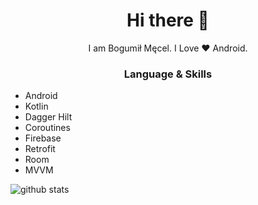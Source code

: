 <h1 align="center"> Hi there 👋 </h1>
<p align="center"> I am Bogumił Męcel. I Love ❤️ Android. </p>
<h3 align="center"> Language & Skills </h3>

- Android
- Kotlin
- Dagger Hilt
- Coroutines
- Firebase
- Retrofit
- Room
- MVVM

<img align="center" src="https://github-readme-stats.vercel.app/api?username=bodzio6978-droid&show_icons=true&include_all_commits=true&theme=blue-white&count_private=true" alt="github stats">
